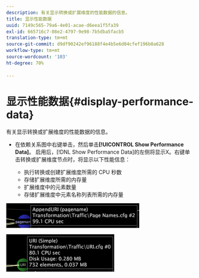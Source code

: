 ```yaml
---
description: 有关显示转换或扩展维度的性能数据的信息。
title: 显示性能数据
uuid: 7149c565-79a6-4e01-acae-d6eea1f5fa39
exl-id: 665716c7-08e2-4797-9e98-7b5dba5facb5
translation-type: tm+mt
source-git-commit: d9df90242ef96188f4e4b5e6d04cfef196b0a628
workflow-type: tm+mt
source-wordcount: '103'
ht-degree: 70%

---
```


# 显示性能数据{#display-performance-data}

有关显示转换或扩展维度的性能数据的信息。

* 在依赖关系图中右键单击，然后单击&#x200B;**[!UICONTROL Show Performance Data]**。 启用后，[!DNL Show Performance Data]的左侧将显示X。右键单击转换或扩展维度节点时，将显示以下性能信息：

   * 执行转换或创建扩展维度所需的 CPU 秒数
   * 存储扩展维度所需的内存量
   * 扩展维度中的元素数量
   * 存储扩展维度中元素名称列表所需的内存量

![](assets/vis_DependencyMap_PerfData_Transformation.png)

![](assets/vis_DependencyMap_PerfData_ExtDims.png)
